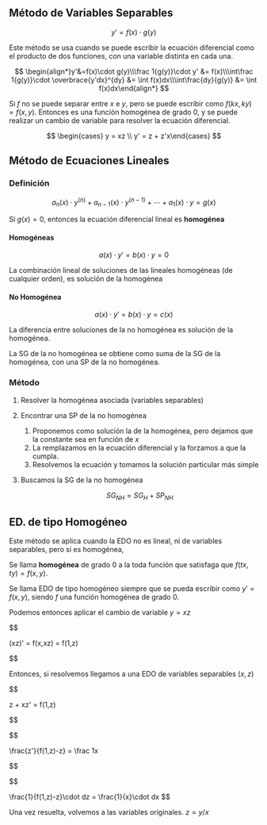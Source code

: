 ## Método de Variables Separables

$$
y' = f(x)\cdot g(y)
$$

Este método se usa cuando se puede escribir la ecuación diferencial como el producto de dos funciones, con una variable distinta en cada una.

$$
\begin{align*}y'&=f(x)\cdot g(y)\\\frac 1{g(y)}\cdot y' &= f(x)\\\int\frac 1{g(y)}\cdot \overbrace{y'dx}^{dy} &= \int f(x)dx\\\int\frac{dy}{g(y)} &= \int f(x)dx\end{align*}
$$

Si $f$ no se puede separar entre $x$ e $y$, pero se puede escribir como $f(kx,ky) = f(x,y)$. Entonces es una función homogénea de grado $0$, y se puede realizar un cambio de variable para resolver la ecuación diferencial.

$$
\begin{cases} y = xz \\ y' = z + z'x\end{cases}
$$

## Método de Ecuaciones Lineales

### Definición

$$
a_n(x) \cdot y^{(n)} + a_{n-1}(x) \cdot y^{(n-1)} + \cdots + a_1(x) \cdot y= g(x)
$$

Si $g(x) = 0$, entonces la ecuación diferencial lineal es **homogénea**

#### Homogéneas

$$
a(x)\cdot y' = b(x) \cdot y = 0
$$

La combinación lineal de soluciones de las lineales homogéneas (de cualquier orden), es solución de la homogénea

#### No Homogénea

$$
a(x)\cdot y' = b(x) \cdot y = c(x)
$$

La diferencia entre soluciones de la no homogénea es solución de la homogénea.

La SG de la no homogénea se obtiene como suma de la SG de la homogénea, con una SP de la no homogénea.

### Método

1. Resolver la homogénea asociada (variables separables)
2. Encontrar una SP de la no homogénea
	1. Proponemos como solución la de la homogénea, pero dejamos que la constante sea en función de $x$
	2. La remplazamos en la ecuación diferencial y la forzamos a que la cumpla.
	3. Resolvemos la ecuación y tomamos la solución particular más simple
3. Buscamos la SG de la no homogénea

	$$
	SG_{NH} = SG_{H} + SP_{NH}
	$$

## ED. de tipo Homogéneo

Este método se aplica cuando la EDO no es lineal, ni de variables separables, pero sí es homogénea,

Se llama **homogénea** de grado $0$ a la toda función que satisfaga que $f(tx,ty) = f(x,y)$.

Se llama EDO de tipo homogéneo siempre que se pueda escribir como $y' = f(x,y)$, siendo $f$ una función homogénea de grado 0.

Podemos entonces aplicar el cambio de variable $y = xz$

$$

(xz)' = f(x,xz) = f(1,z)

$$

Entonces, si resolvemos llegamos a una EDO de variables separables ($x,z$)

$$

z + xz' = f(1,z)

$$

$$

\frac{z'}{f(1,z)-z} = \frac 1x

$$

$$

\frac{1}{f(1,z)-z}\cdot dz = \frac{1}{x}\cdot dx
$$

Una vez resuelta, volvemos a las variables originales. $z = y/x$
